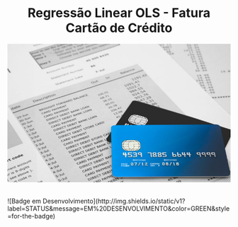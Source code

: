 <h1 align="center"> Regressão Linear OLS - Fatura Cartão de Crédito </h1>

<p align="center">
  <img src="figuras/fatura.jpg" />
</p>
<br>
![Badge em Desenvolvimento](http://img.shields.io/static/v1?label=STATUS&message=EM%20DESENVOLVIMENTO&color=GREEN&style=for-the-badge)
